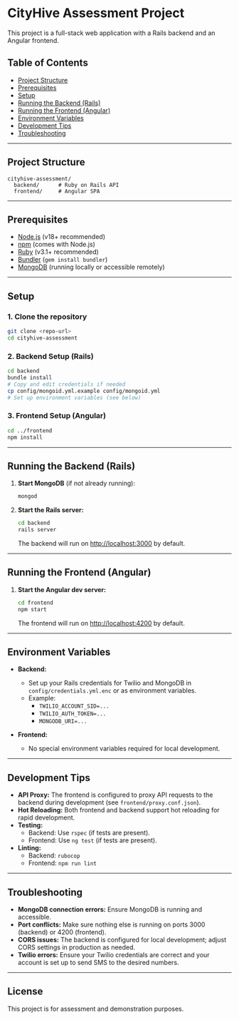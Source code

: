 # CityHive Assessment Project

This project is a full-stack web application with a Rails backend and an Angular frontend.

## Table of Contents
- [Project Structure](#project-structure)
- [Prerequisites](#prerequisites)
- [Setup](#setup)
- [Running the Backend (Rails)](#running-the-backend-rails)
- [Running the Frontend (Angular)](#running-the-frontend-angular)
- [Environment Variables](#environment-variables)
- [Development Tips](#development-tips)
- [Troubleshooting](#troubleshooting)

---

## Project Structure

```
cityhive-assessment/
  backend/      # Ruby on Rails API
  frontend/     # Angular SPA
```

---

## Prerequisites
- [Node.js](https://nodejs.org/) (v18+ recommended)
- [npm](https://www.npmjs.com/) (comes with Node.js)
- [Ruby](https://www.ruby-lang.org/) (v3.1+ recommended)
- [Bundler](https://bundler.io/) (`gem install bundler`)
- [MongoDB](https://www.mongodb.com/) (running locally or accessible remotely)

---

## Setup

### 1. Clone the repository
```sh
git clone <repo-url>
cd cityhive-assessment
```

### 2. Backend Setup (Rails)
```sh
cd backend
bundle install
# Copy and edit credentials if needed
cp config/mongoid.yml.example config/mongoid.yml
# Set up environment variables (see below)
```

### 3. Frontend Setup (Angular)
```sh
cd ../frontend
npm install
```

---

## Running the Backend (Rails)

1. **Start MongoDB** (if not already running):
   ```sh
   mongod
   ```
2. **Start the Rails server:**
   ```sh
   cd backend
   rails server
   ```
   The backend will run on [http://localhost:3000](http://localhost:3000) by default.

---

## Running the Frontend (Angular)

1. **Start the Angular dev server:**
   ```sh
   cd frontend
   npm start
   ```
   The frontend will run on [http://localhost:4200](http://localhost:4200) by default.

---

## Environment Variables

- **Backend:**
  - Set up your Rails credentials for Twilio and MongoDB in `config/credentials.yml.enc` or as environment variables.
  - Example:
    - `TWILIO_ACCOUNT_SID=...`
    - `TWILIO_AUTH_TOKEN=...`
    - `MONGODB_URI=...`

- **Frontend:**
  - No special environment variables required for local development.

---

## Development Tips
- **API Proxy:** The frontend is configured to proxy API requests to the backend during development (see `frontend/proxy.conf.json`).
- **Hot Reloading:** Both frontend and backend support hot reloading for rapid development.
- **Testing:**
  - Backend: Use `rspec` (if tests are present).
  - Frontend: Use `ng test` (if tests are present).
- **Linting:**
  - Backend: `rubocop`
  - Frontend: `npm run lint`

---

## Troubleshooting
- **MongoDB connection errors:** Ensure MongoDB is running and accessible.
- **Port conflicts:** Make sure nothing else is running on ports 3000 (backend) or 4200 (frontend).
- **CORS issues:** The backend is configured for local development; adjust CORS settings in production as needed.
- **Twilio errors:** Ensure your Twilio credentials are correct and your account is set up to send SMS to the desired numbers.

---

## License

This project is for assessment and demonstration purposes. 